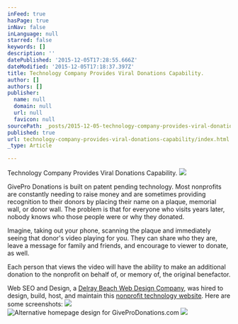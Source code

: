 ```yaml
---
inFeed: true
hasPage: true
inNav: false
inLanguage: null
starred: false
keywords: []
description: ''
datePublished: '2015-12-05T17:28:55.666Z'
dateModified: '2015-12-05T17:18:37.397Z'
title: Technology Company Provides Viral Donations Capability.
author: []
authors: []
publisher:
  name: null
  domain: null
  url: null
  favicon: null
sourcePath: _posts/2015-12-05-technology-company-provides-viral-donations-capability.md
published: true
url: technology-company-provides-viral-donations-capability/index.html
_type: Article

---
```

Technology Company Provides Viral Donations Capability.
![](https://the-grid-user-content.s3-us-west-2.amazonaws.com/7693dc67-af5a-45fe-9f96-8c29f5671ddc.png)

GivePro Donations is built on patent pending technology. Most nonprofits are constantly needing to raise money and are sometimes providing recognition to their donors by placing their name on a plaque, memorial wall, or donor wall. The problem is that for everyone who visits years later, nobody knows who those people were or why they donated. 

Imagine, taking out your phone, scanning the plaque and immediately seeing that donor's video playing for you. They can share who they are, leave a message for family and friends, and encourage to viewer to donate, as well.

Each person that views the video will have the ability to make an additional donation to the nonprofit on behalf of, or memory of, the original benefactor.

Web SEO and Design, a [Delray Beach Web Design Company][0], was hired to design, build, host, and maintain this [nonprofit technology website][1]. Here are some screenshots:
![](https://the-grid-user-content.s3-us-west-2.amazonaws.com/eee0ca6d-9236-49c6-8f0a-4bea5b85d46b.jpg)
![Alternative homepage design for GiveProDonations.com](https://the-grid-user-content.s3-us-west-2.amazonaws.com/4c76312c-bb0f-4a6f-a7ee-a3efeed68584.jpg)
![](https://the-grid-user-content.s3-us-west-2.amazonaws.com/7636b9dd-bbb0-4275-ae18-cf80fd8a5807.jpg)

[0]: http://www.webseoanddesign.com/
[1]: https://giveprodonation.com/